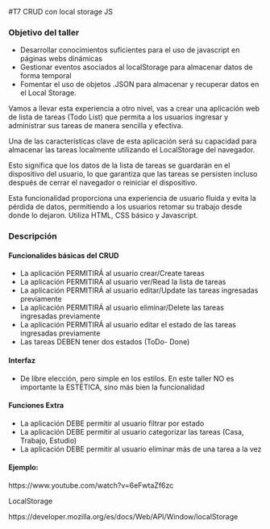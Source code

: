 #T7 CRUD con local storage JS

<h3>Objetivo del taller</h3>

<ul>
    <li>Desarrollar conocimientos suficientes para el uso de javascript en páginas webs dinámicas</li>
    <li>Gestionar eventos asociados al localStorage para almacenar datos de forma temporal</li>
    <li> Fomentar el uso de objetos .JSON para almacenar y recuperar datos en el Local Storage.</li>
</ul>

<p>Vamos a llevar esta experiencia a otro nivel, vas a crear una aplicación web de lista de tareas (Todo List) que permita a los usuarios ingresar y
administrar sus tareas de manera sencilla y efectiva.</p>
<p>Una de las características clave de esta aplicación será su capacidad para almacenar las tareas localmente utilizando el LocalStorage del navegador.</p>
<p>Esto significa que los datos de la lista de tareas se guardarán en el dispositivo del usuario, lo que garantiza que las tareas se persisten incluso
después de cerrar el navegador o reiniciar el dispositivo.</p>
<p>Esta funcionalidad proporciona una experiencia de usuario fluida y evita la pérdida de datos, permitiendo a los usuarios retomar su trabajo desde
donde lo dejaron. Utiliza HTML, CSS básico y Javascript.</p>

<h3>Descripción</h3>

<h4>Funcionalides básicas del CRUD</h4>
<ul>
    <li>La aplicación PERMITIRÁ al usuario crear/Create tareas</li>
    <li>La aplicación PERMITIRÁ al usuario ver/Read la lista de tareas</li>
    <li>La aplicación PERMITIRÁ al usuario editar/Update las tareas ingresadas previamente</li>
    <li>La aplicación PERMITIRÁ al usuario eliminar/Delete las tareas ingresadas previamente</li>
    <li>La aplicación PERMITIRÁ al usuario editar el estado de las tareas ingresadas previamente</li>
    <li>Las tareas DEBEN tener dos estados (ToDo- Done)</li>
</ul>

<h4>Interfaz</h4>
    <uL>
        <li> De libre elección, pero simple en los estilos. En este taller NO es importante la ESTËTICA, sino más bien la funcionalidad</li>
    </uL>

<h4>Funciones Extra</h4>
<ul>
    <li>La aplicación DEBE permitir al usuario filtrar por estado</li>
    <li>La aplicación DEBE permitir al usuario categorizar las tareas (Casa, Trabajo, Estudio)</li>
    <li>La aplicación DEBE permitir al usuario eliminar más de una tarea a la vez</li>
</ul>

<h4>Ejemplo:</h4>
<a>https://www.youtube.com/watch?v=6eFwtaZf6zc</a>
<p>LocalStorage</p>
<a> https://developer.mozilla.org/es/docs/Web/API/Window/localStorage</a>